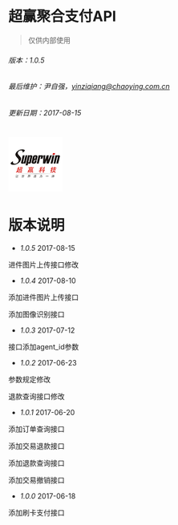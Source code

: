 # 超赢聚合支付API

> 仅供内部使用

###### 版本：1.0.5

###### 最后维护：尹自强，yinziqiang@chaoying.com.cn

###### 更新日期：2017-08-15

# ![](/assets/logo.png)

# 版本说明

* _1.0.5_  2017-08-15

进件图片上传接口修改

* _1.0.4_  2017-08-10

添加进件图片上传接口

添加图像识别接口

* _1.0.3_  2017-07-12

接口添加agent\_id参数

* _1.0.2_  2017-06-23

参数规定修改

退款查询接口修改

* _1.0.1_  2017-06-20

添加订单查询接口

添加交易退款接口

添加退款查询接口

添加交易撤销接口

* _1.0.0_  2017-06-18

添加刷卡支付接口

